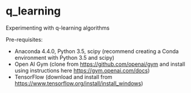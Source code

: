 # q_learning
Experimenting with q-learning algorithms

Pre-requisites:
 - Anaconda 4.4.0, Python 3.5, scipy (recommend creating a Conda environment with Python 3.5 and scipy)
 - Open AI Gym (clone from https://github.com/openai/gym and install using instructions here https://gym.openai.com/docs)
 - TensorFlow (download and install from https://www.tensorflow.org/install/install_windows)
